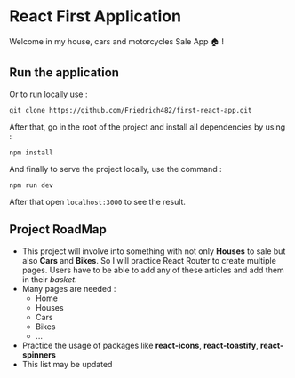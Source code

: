 # React First Application

Welcome in my house, cars and motorcycles Sale App 🏠 !

## Run the application

Or to run locally use :

```code
git clone https://github.com/Friedrich482/first-react-app.git
```

After that, go in the root of the project and install all dependencies by using :

```code
npm install
```

And finally to serve the project locally, use the command :

```code
npm run dev
```

After that open `localhost:3000` to see the result.

## Project RoadMap

- This project will involve into something with not only **Houses** to sale but also **Cars** and **Bikes**. So I will practice React Router to create multiple pages. Users have to be able to add any of these articles and add them in their _basket_.
- Many pages are needed :
  - Home
  - Houses
  - Cars
  - Bikes
  - ...
- Practice the usage of packages like **react-icons**, **react-toastify**, **react-spinners**
- This list may be updated
